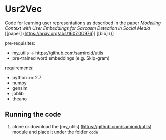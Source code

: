 Usr2Vec
=======

Code for learning user representations as described in the paper *Modelling Context with User Embeddings for Sarcasm Detection in Social Media* [[paper] (https://arxiv.org/abs/1607.00976)] [[bib] ()]

pre-requisites:

* my_utils -> https://github.com/samiroid/utils
* pre-trained word embeddings (e.g. Skip-gram)

requirements:
* python >= 2.7
* numpy
* gensim
* joblib
* theano


## Running the code

1. clone or download the [my_utils] (https://github.com/samiroid/utils) module and place it under the folder `code`
